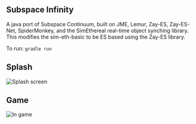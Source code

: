 ## Subspace Infinity
A java port of Subspace Continuum, built on JME, Lemur, Zay-ES, Zay-ES-Net, SpiderMonkey, and the SimEthereal real-time
object synching library.  This modifies the sim-eth-basic to be ES based using the Zay-ES library.

To run: `gradle run`

## Splash
![Splash screen](https://github.com/assofohdz/Subspace-Infinity/blob/master/screenshots/Splash.PNG?=150x)

## Game
![In game](https://github.com/assofohdz/Subspace-Infinity/blob/master/screenshots/InGame1.PNG?=150x)


